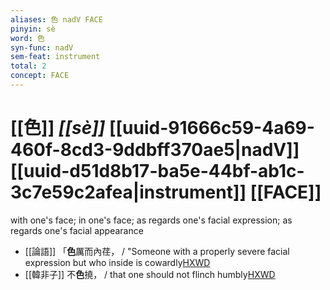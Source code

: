 ```yaml
---
aliases: 色 nadV FACE
pinyin: sè
word: 色
syn-func: nadV
sem-feat: instrument
total: 2
concept: FACE 
---
```

# [[色]] *[[sè]]*  [[uuid-91666c59-4a69-460f-8cd3-9ddbff370ae5|nadV]] [[uuid-d51d8b17-ba5e-44bf-ab1c-3c7e59c2afea|instrument]] [[FACE]]
with one's face; in one's face; as regards one's facial expression; as regards one's facial appearance
 - [[論語]] 「**色**厲而內荏， / "Someone with a properly severe facial expression but who inside is cowardly[HXWD](https://hxwd.org/textview.html?location=KR1h0004_tls_017-24a.3)
 - [[韓非子]] 不**色**撓， / that one should not flinch humbly[HXWD](https://hxwd.org/textview.html?location=KR3c0005_tls_050-8a.3)